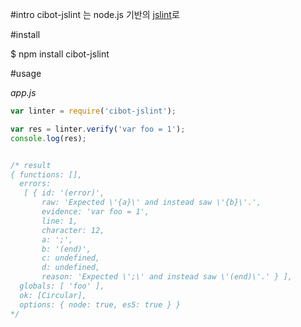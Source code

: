 #intro
cibot-jslint 는 node.js 기반의 [jslint][1]로 

#install

   $ npm install cibot-jslint

#usage

*app.js*

```js
var linter = require('cibot-jslint');

var res = linter.verify('var foo = 1');
console.log(res);


/* result
{ functions: [],
  errors: 
   [ { id: '(error)',
       raw: 'Expected \'{a}\' and instead saw \'{b}\'.',
       evidence: 'var foo = 1',
       line: 1,
       character: 12,
       a: ';',
       b: '(end)',
       c: undefined,
       d: undefined,
       reason: 'Expected \';\' and instead saw \'(end)\'.' } ],
  globals: [ 'foo' ],
  ok: [Circular],
  options: { node: true, es5: true } }
*/
```

[1]:http://www.jslint.com/
